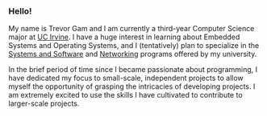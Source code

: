 ### Hello!

My name is Trevor Gam and I am currently a third-year Computer Science major at [UC Irvine](https://ics.uci.edu/). I have a huge interest in learning about Embedded Systems and Operating Systems, and I (tentatively) plan to specialize in the [Systems and Software](https://catalogue.uci.edu/donaldbrenschoolofinformationandcomputersciences/departmentofcomputerscience/computerscience_bs/#text) and [Networking](https://catalogue.uci.edu/donaldbrenschoolofinformationandcomputersciences/departmentofcomputerscience/computerscience_bs/#text) programs offered by my university. 

In the brief period of time since I became passionate about programming, I have dedicated my focus to small-scale, independent projects to allow myself the opportunity of grasping the intricacies of developing projects. I am extremely excited to use the skills I have cultivated to contribute to larger-scale projects.



 
<!--
**tgamhb/tgamhb** is a ✨ _special_ ✨ repository because its `README.md` (this file) appears on your GitHub profile.

Here are some ideas to get you started:

- 🔭 I’m currently working on ...
- 🌱 I’m currently learning ...
- 👯 I’m looking to collaborate on ...
- 🤔 I’m looking for help with ...
- 💬 Ask me about ...
- 📫 How to reach me: ...
- 😄 Pronouns: ...
- ⚡ Fun fact: ...
-->
